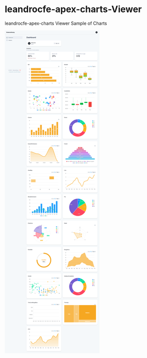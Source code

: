 # leandrocfe-apex-charts-Viewer
leandrocfe-apex-charts Viewer Sample of Charts

![Charts-Preview](/Charts.png "Charts Preview")